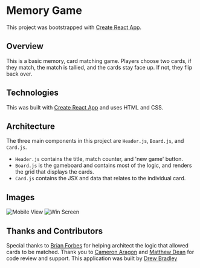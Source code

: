 # Memory Game

This project was bootstrapped with [Create React App](https://github.com/facebook/create-react-app).

## Overview
This is a basic memory, card matching game. Players choose two cards, if they match, the match is tallied, and the cards stay face up. If not, they flip back over.

## Technologies
This was built with [Create React App](https://github.com/facebook/create-react-app) and uses HTML and CSS.

## Architecture
The three main components in this project are ```Header.js```, ```Board.js```, and ```Card.js```.
  - ```Header.js``` contains the title, match counter, and 'new game' button.
  - ```Board.js``` is the gameboard and contains most of the logic, and renders the grid that displays the cards.
  - ```Card.js``` contains the JSX and data that relates to the individual card.

## Images
![Mobile View](https://media.giphy.com/media/C5stnpzU4tjUEmdbPk/giphy.gif)
![Win Screen](https://media.giphy.com/media/IZNFzlTAixbsqPZ0Gp/giphy.gif)

## Thanks and Contributors

Special thanks to [Brian Forbes](https://github.com/Codeherder19) for helping architect the logic that allowed cards to be matched.
Thank you to [Cameron Aragon](https://github.com/camaragon) and [Matthew Dean](https://github.com/mattdeann) for code review and support.
This application was built by [Drew Bradley](https://github.com/DrewBradley)
